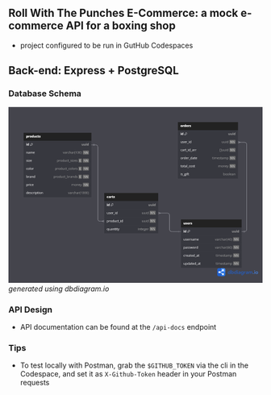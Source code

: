 ## Roll With The Punches E-Commerce: a mock e-commerce API for a boxing shop

- project configured to be run in GutHub Codespaces

## Back-end: Express + PostgreSQL

### Database Schema

![image database schema diagram (rough approximation)](./database/roll_with_the_punches_ecommerce.png)
_generated using dbdiagram.io_

### API Design

- API documentation can be found at the `/api-docs` endpoint

### Tips

- To test locally with Postman, grab the `$GITHUB_TOKEN` via the cli in the Codespace, and set it as `X-Github-Token` header in your Postman requests
